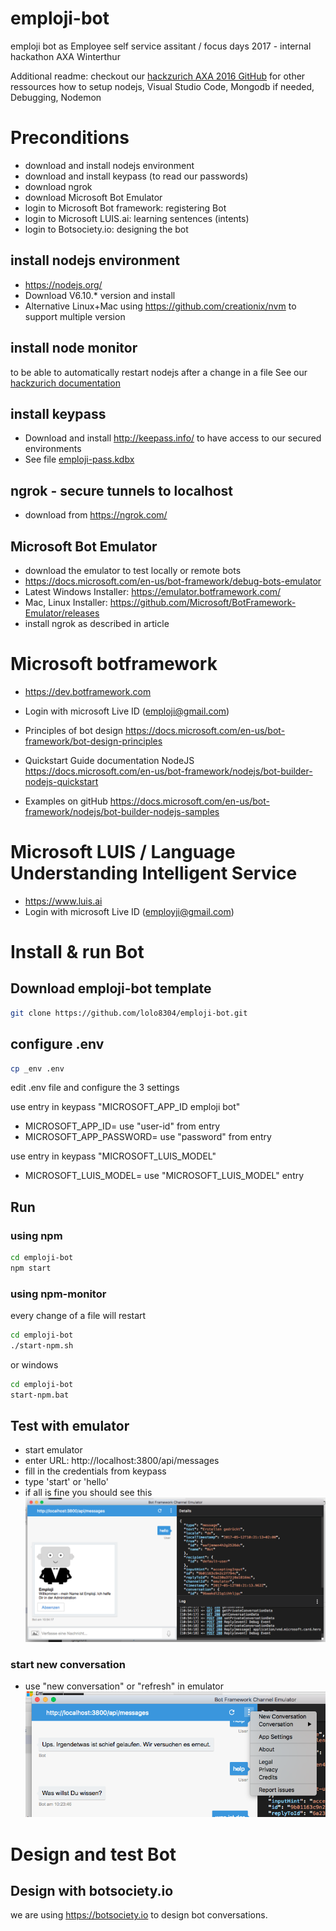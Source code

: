 # emploji-bot
emploji bot as Employee self service assitant / focus days 2017 - internal hackathon AXA Winterthur

Additional readme: checkout our [hackzurich AXA 2016 GitHub](https://github.com/axa-azure-deployment/hackzurich2016-axa) for other ressources how to setup nodejs, Visual Studio Code, Mongodb if needed, Debugging, Nodemon

# Preconditions

- download and install nodejs environment
- download and install keypass (to read our passwords)
- download ngrok
- download Microsoft Bot Emulator
- login to Microsoft Bot framework: registering Bot
- login to Microsoft LUIS.ai: learning sentences (intents)
- login to Botsociety.io: designing the bot

## install nodejs environment

- https://nodejs.org/
- Download V6.10.* version and install
- Alternative Linux+Mac using https://github.com/creationix/nvm to support multiple version

## install node monitor 

to be able to automatically restart nodejs after a change in a file
See our [hackzurich documentation](https://github.com/axa-azure-deployment/hackzurich2016-axa#use-node-monitor-to-automatically-restart-node-on-change)

## install keypass 

- Download and install http://keepass.info/ to have access to our secured environments
- See file [emploji-pass.kdbx](keys/emploji-pass.kdbx)

## ngrok - secure tunnels to localhost

- download from https://ngrok.com/

## Microsoft Bot Emulator

- download the emulator to test locally or remote bots
- https://docs.microsoft.com/en-us/bot-framework/debug-bots-emulator
- Latest Windows Installer: https://emulator.botframework.com/
- Mac, Linux Installer: https://github.com/Microsoft/BotFramework-Emulator/releases
- install ngrok as described in article

# Microsoft botframework 

- https://dev.botframework.com
- Login with microsoft Live ID (emploji@gmail.com)

- Principles of bot design https://docs.microsoft.com/en-us/bot-framework/bot-design-principles
- Quickstart Guide documentation NodeJS https://docs.microsoft.com/en-us/bot-framework/nodejs/bot-builder-nodejs-quickstart
- Examples on gitHub https://docs.microsoft.com/en-us/bot-framework/nodejs/bot-builder-nodejs-samples

# Microsoft LUIS / Language Understanding Intelligent Service  

- https://www.luis.ai
- Login with microsoft Live ID (employji@gmail.com)


# Install & run Bot

## Download emploji-bot template

```bash
git clone https://github.com/lolo8304/emploji-bot.git
```

## configure .env

```bash
cp _env .env
```

edit .env file and configure the 3 settings

use entry in keypass "MICROSOFT_APP_ID emploji bot"
- MICROSOFT_APP_ID= use "user-id" from entry
- MICROSOFT_APP_PASSWORD= use "password" from entry

use entry in keypass "MICROSOFT_LUIS_MODEL"
- MICROSOFT_LUIS_MODEL= use "MICROSOFT_LUIS_MODEL" entry


## Run

### using npm
```bash
cd emploji-bot
npm start
```

### using npm-monitor

every change of a file will restart
```bash
cd emploji-bot
./start-npm.sh
```

or windows
```bash
cd emploji-bot
start-npm.bat
```



## Test with emulator

- start emulator
- enter URL: http://localhost:3800/api/messages
- fill in the credentials from keypass
- type 'start' or 'hello'
- if all is fine you should see this
  ![ScreenShot](docu/emulator-start.png)



### start new conversation

- use "new conversation" or "refresh" in emulator 
  ![ScreenShot](docu/emulator-newconverstation.png)


# Design and test Bot

## Design with botsociety.io
we are using https://botsociety.io to design bot conversations.

